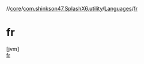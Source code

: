 //[core](../../../../index.md)/[com.shinkson47.SplashX6.utility](../../index.md)/[Languages](../index.md)/[fr](index.md)

# fr

[jvm]\
[fr](index.md)
